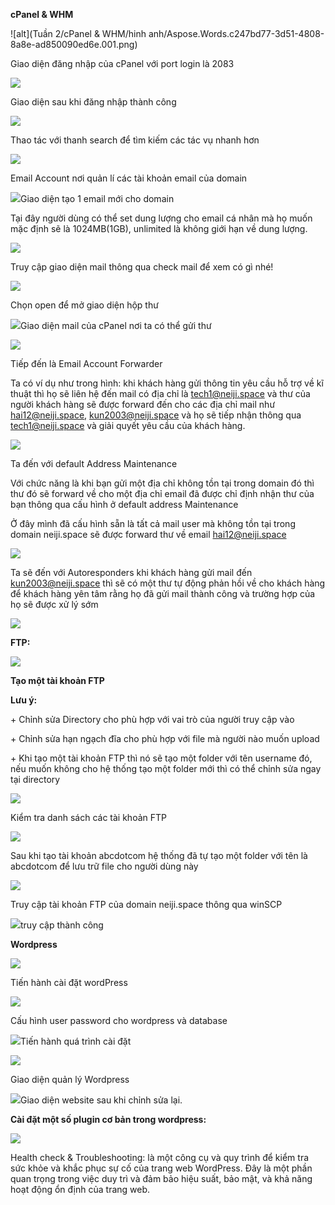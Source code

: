 ﻿**cPanel & WHM**

![alt](Tuần 2/cPanel & WHM/hinh anh/Aspose.Words.c247bd77-3d51-4808-8a8e-ad850090ed6e.001.png)

Giao diện đăng nhập của cPanel với port login là 2083

![](Aspose.Words.c247bd77-3d51-4808-8a8e-ad850090ed6e.002.png)

Giao diện sau khi đăng nhập thành công

![](Aspose.Words.c247bd77-3d51-4808-8a8e-ad850090ed6e.003.png)

Thao tác với thanh search để tìm kiếm các tác vụ nhanh hơn

![](Aspose.Words.c247bd77-3d51-4808-8a8e-ad850090ed6e.004.png)

Email Account nơi quản lí các tài khoản email của domain

![](Aspose.Words.c247bd77-3d51-4808-8a8e-ad850090ed6e.005.png)Giao diện tạo 1 email mới cho domain

Tại đây người dùng có thể set dung lượng cho email cá nhân mà họ muốn mặc định sẽ là 1024MB(1GB), unlimited là không giới hạn về dung lượng. 


![](Aspose.Words.c247bd77-3d51-4808-8a8e-ad850090ed6e.006.png)

Truy cập giao diện mail thông qua check mail để xem có gì nhé!

![](Aspose.Words.c247bd77-3d51-4808-8a8e-ad850090ed6e.007.png)

Chọn open để mở giao diện hộp thư 

![](Aspose.Words.c247bd77-3d51-4808-8a8e-ad850090ed6e.008.png)Giao diện mail của cPanel nơi ta có thể gửi thư 

![](Aspose.Words.c247bd77-3d51-4808-8a8e-ad850090ed6e.009.png)

Tiếp đến là Email Account Forwarder

Ta có ví dụ như trong hình: khi khách hàng gửi thông tin yêu cầu hỗ trợ về kĩ thuật thì họ sẽ liên hệ đến mail có địa chỉ là <tech1@neiji.space> và thư của người khách hàng sẽ được forward đến cho các địa chỉ mail như <hai12@neiji.space>, <kun2003@neiji.space> và họ sẽ tiếp nhận thông qua <tech1@neiji.space> và giải quyết yêu cầu của khách hàng.

![](Aspose.Words.c247bd77-3d51-4808-8a8e-ad850090ed6e.010.png)

Ta đến với default Address Maintenance

Với chức năng là khi bạn gửi một địa chỉ không tồn tại trong domain đó thì thư đó sẽ forward về cho một địa chỉ email đã được chỉ định nhận thư của bạn thông qua cấu hình ở default address Maintenance

Ở đây mình đã cấu hình sẵn là tất cả mail user mà không tồn tại trong domain neiji.space sẽ được forward thư về email <hai12@neiji.space> 

![](Aspose.Words.c247bd77-3d51-4808-8a8e-ad850090ed6e.011.png)

Ta sẽ đến với Autoresponders khi khách hàng gửi mail đến <kun2003@neiji.space> thì sẽ có một thư tự động phản hồi về cho khách hàng để khách hàng yên tâm rằng họ đã gửi mail thành công và trường hợp của họ sẽ được xử lý sớm

![](Aspose.Words.c247bd77-3d51-4808-8a8e-ad850090ed6e.012.png)


**FTP:**

![](Aspose.Words.c247bd77-3d51-4808-8a8e-ad850090ed6e.013.png)

**Tạo một tài khoản FTP**

**Lưu ý:**

\+ Chỉnh sửa Directory cho phù hợp với vai trò của người truy cập vào

\+ Chỉnh sửa hạn ngạch đĩa cho phù hợp với file mà người nào muốn upload

\+ Khi tạo một tài khoản FTP thì nó sẽ tạo một folder với tên username đó, nếu muốn không cho hệ thống tạo một folder mới thì có thể chỉnh sửa ngay tại directory

![](Aspose.Words.c247bd77-3d51-4808-8a8e-ad850090ed6e.014.png)

Kiểm tra danh sách các tài khoản FTP

![](Aspose.Words.c247bd77-3d51-4808-8a8e-ad850090ed6e.015.png)

Sau khi tạo tài khoản abcdotcom hệ thống đã tự tạo một folder với tên là abcdotcom để lưu trữ file cho người dùng này

![](Aspose.Words.c247bd77-3d51-4808-8a8e-ad850090ed6e.016.png)

Truy cập tài khoản FTP của domain neiji.space thông qua winSCP

![](Aspose.Words.c247bd77-3d51-4808-8a8e-ad850090ed6e.017.png)truy cập thành công

**Wordpress**

![](Aspose.Words.c247bd77-3d51-4808-8a8e-ad850090ed6e.018.png)

Tiến hành cài đặt wordPress

![](Aspose.Words.c247bd77-3d51-4808-8a8e-ad850090ed6e.019.png)

Cấu hình user password cho wordpress và database

![](Aspose.Words.c247bd77-3d51-4808-8a8e-ad850090ed6e.020.png)Tiến hành quá trình cài đặt

![](Aspose.Words.c247bd77-3d51-4808-8a8e-ad850090ed6e.021.png)

Giao diện quản lý Wordpress

![](Aspose.Words.c247bd77-3d51-4808-8a8e-ad850090ed6e.022.png)Giao diện website sau khi chỉnh sửa lại.

**Cài đặt một số plugin cơ bản trong wordpress:**

![](Aspose.Words.c247bd77-3d51-4808-8a8e-ad850090ed6e.023.png)

Health check & Troubleshooting: là một công cụ và quy trình để kiểm tra sức khỏe và khắc phục sự cố của trang web WordPress. Đây là một phần quan trọng trong việc duy trì và đảm bảo hiệu suất, bảo mật, và khả năng hoạt động ổn định của trang web.





